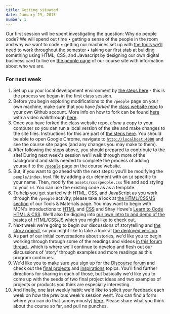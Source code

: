 ```yaml
---
title: Getting situated
date: January 29, 2015
number: 1
---
```

Our first session will be spent investigating the question: Why do people code? We will spend out time • getting a sense of the people in the room and why *we* want to code • getting our machines set up with [the tools we’ll need](tools-and-materials) to work throughout the semester • taking our first stab at building something using HTML, CSS, and Javascript by designing our own digital business card to live on [the people page](people) of our course site with information about who we are.


### For next week

1. Set up up your local development environment by [the steps here](https://gist.github.com/aresnick/ec3e2f68b9ab8b2614a1) - this is the process we began in the first class session.
1. Before you begin exploring modifications to the `/people` page on your own machine, make sure that you have *forked* the [class website repo](https://github.com/dgmde15/dgmde15.github.io) to your own Github account. More info on how to fork can be found [here](https://help.github.com/articles/fork-a-repo/) with a video walkthrough [here](https://www.youtube.com/watch?v=_jGUFpWYm60).
1. Once you have forked the class website repo, *clone* a copy to your computer so you can run a local version of the site and make changes to the site files. Instructions for this are part of [the steps here](https://gist.github.com/aresnick/ec3e2f68b9ab8b2614a1). You should be able to open Google Chrome, navigate to [`http://localhost:4000`](http://localhost:4000) and see the course site pages (and any changes you may make to them).
1. After following the steps above, you should prepared to contribute to the site! During next week's session we'll walk through more of the background and skills needed to complete the process of adding yourself to the [`/people`](http://dgmde15.github.io/people/) page on the course website.
1. But, if you want to go ahead with the next steps: you'll be modifying the `people/index.html` file by adding a `div` element with an `id` specific to your name. Then, modify the `assets/css/people.css` file and add styling to your `id`. You can use the existing code as as a template.
1. To help you get started with HTML, CSS, and JavaScript as you work through the `/people` activity, please take a look at [the HTML/CSS/JS section](javascript-html-and-css-references) of our Tools &amp; Materials page.  You may want to begin with  MDN's introductions to [HTML](https://developer.mozilla.org/en-US/Learn/HTML) and [CSS](https://developer.mozilla.org/en-US/Learn/CSS) and Shay Howe's [Learn to Code HTML & CSS](http://learn.shayhowe.com/html-css/).  We'll also be digging into [our own intro to and demo of the basics of HTML/CSS/JS](https://github.com/dgmde15/HTML.CSS.JS-Intro) which you might like to check out.
1. Next week we're going to begin our discussions of storytelling and [the story project](https://github.com/dgmde15/Story-Project-1), so you might like to take a look at [the deployed version](http://dgmde15.github.io/Story-Project-1/).
1. As part of our initial conversations about stories, we'd like you to begin working through through some of the readings and videos [in this forum thread](http://104.236.253.62/t/stories-storytelling/28)…which is where we'll continue to develop and flesh out our discussions of 'story' through examples and more readings as this program continues.
1. We'd like you to make sure you sign up for the [Discourse forum](http://dgmde15.github.io/forum) and check out the [final projects](http://104.236.253.62/t/final-project-ideas/29) and [inspirations](http://104.236.253.62/t/real-world-inspirations/30) topics.  You'll find further directions for sharing in each of those, but basically we'd like you to come up with the seeds of two final project ideas and two examples of projects or products you think are especially interesting.
1. And finally, one last weekly habit: we'd like to solicit your feedback each week on how the previous week's session went.  You can find a form where you can do that [anonymously] [here](/feedback).  Please share what you think about the course so far, and pull no punches.